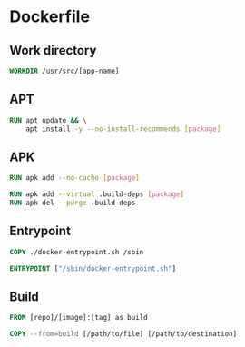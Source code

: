 # Dockerfile

## Work directory

```Dockerfile
WORKDIR /usr/src/[app-name]
```

## APT

```Dockerfile
RUN apt update && \
    apt install -y --no-install-recommends [package]
```

## APK

```Dockerfile
RUN apk add --no-cache [package]
```

```Dockerfile
RUN apk add --virtual .build-deps [package]
RUN apk del --purge .build-deps
```

## Entrypoint

```Dockerfile
COPY ./docker-entrypoint.sh /sbin

ENTRYPOINT ["/sbin/docker-entrypoint.sh"]
```

## Build

```Dockerfile
FROM [repo]/[image]:[tag] as build

COPY --from=build [/path/to/file] [/path/to/destination]
```
